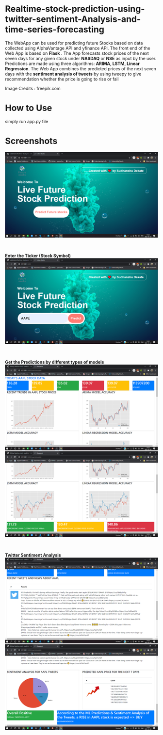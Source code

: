 # Realtime-stock-prediction-using-twitter-sentiment-Analysis-and-time-series-forecasting

The WebApp can be used for predicting future Stocks based on data collected using AlphaVantage API and yfinance API.
The front end of the Web App is based on **Flask** . The App forecasts stock prices of the next seven days for any given stock under **NASDAQ** or **NSE** as input by the user. Predictions are made using three algorithms: **ARIMA, LSTM, Linear Regression**. The Web App combines the predicted prices of the next seven days with the **sentiment analysis of tweets** by using tweepy to give recommendation whether the price is going to rise or fall

Image Credits : freepik.com

# How to Use

simply run app.py file 

# Screenshots


<img src="https://github.com/xidddekate/Realtime-stock-prediction-using-twitter-sentiment-Analysis-and-time-series-forecasting/blob/main/Screenshot%20(44).png">

<br><br> **Enter the Ticker (Stock Symbol)**
<img src="https://github.com/xidddekate/Realtime-stock-prediction-using-twitter-sentiment-Analysis-and-time-series-forecasting/blob/main/Screenshot%20(45).png">

<br><br> **Get the Predictions by different types of models**
<img src="https://github.com/xidddekate/Realtime-stock-prediction-using-twitter-sentiment-Analysis-and-time-series-forecasting/blob/main/Screenshot%20(46).png">
<img src="https://github.com/xidddekate/Realtime-stock-prediction-using-twitter-sentiment-Analysis-and-time-series-forecasting/blob/main/Screenshot%20(47).png">

<br><br> **Twitter Sentiment Analysis**
<img src="https://github.com/xidddekate/Realtime-stock-prediction-using-twitter-sentiment-Analysis-and-time-series-forecasting/blob/main/Screenshot%20(48).png">
<img src="https://github.com/xidddekate/Realtime-stock-prediction-using-twitter-sentiment-Analysis-and-time-series-forecasting/blob/main/Screenshot%20(49).png">
